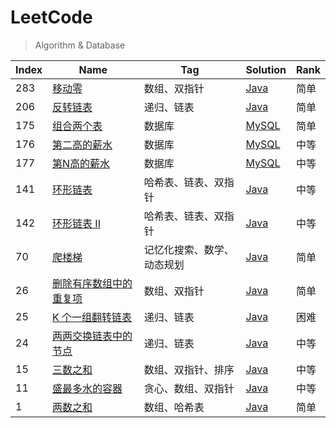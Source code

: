 # LeetCode

> Algorithm & Database

| Index | Name                                                                                            | Tag                        | Solution                                                      | Rank |
| ----- | ----------------------------------------------------------------------------------------------- | -------------------------- | ------------------------------------------------------------- | ---- |
| 283   | [移动零](https://leetcode-cn.com/problems/move-zeroes/)                                         | 数组、双指针               | [Java](./algorithm/java/MoveZeroes.java)                      | 简单 |
| 206   | [反转链表](https://leetcode-cn.com/problems/reverse-linked-list/)                               | 递归、链表                 | [Java](./algorithm/java/ReverseLinkedList.java)               | 简单 |
| 175   | [组合两个表](https://leetcode-cn.com/problems/combine-two-tables/)                              | 数据库                     | [MySQL](./database/mysql/combineTwoTables.sql)                | 简单 |
| 176   | [第二高的薪水](https://leetcode-cn.com/problems/second-highest-salary/)                         | 数据库                     | [MySQL](./database/mysql/secondHighestSalary.sql)             | 中等 |
| 177   | [第N高的薪水](https://leetcode-cn.com/problems/nth-highest-salary/)                             | 数据库                     | [MySQL](./database/mysql/nthHighestSalary.sql)                | 中等 |
| 141   | [环形链表](https://leetcode-cn.com/problems/linked-list-cycle/)                                 | 哈希表、链表、双指针       | [Java](./algorithm/java/LinkedListCycle.java)                 | 中等 |
| 142   | [环形链表 II](https://leetcode-cn.com/problems/linked-list-cycle-ii/)                           | 哈希表、链表、双指针       | [Java](./algorithm/java/LinkedListCycle2.java)                | 中等 |
| 70    | [爬楼梯](https://leetcode-cn.com/problems/climbing-stairs/)                                     | 记忆化搜索、数学、动态规划 | [Java](./algorithm/java/ClimbingStairs.java)                  | 简单 |
| 26    | [删除有序数组中的重复项](https://leetcode-cn.com/problems/remove-duplicates-from-sorted-array/) | 数组、双指针               | [Java](./algorithm/java/RemoveDuplicatesFromSortedArray.java) | 简单 |
| 25    | [K 个一组翻转链表](https://leetcode-cn.com/problems/reverse-nodes-in-k-group/)                  | 递归、链表                 | [Java](./algorithm/java/ReverseNodesInKGroup.java)            | 困难 |
| 24    | [两两交换链表中的节点](https://leetcode-cn.com/problems/swap-nodes-in-pairs/)                   | 递归、链表                 | [Java](./algorithm/java/SwapNodesInPairs.java)                | 中等 |
| 15    | [三数之和](https://leetcode-cn.com/problems/3sum/)                                              | 数组、双指针、排序         | [Java](./algorithm/java/ThreeSum.java)                        | 中等 |
| 11    | [盛最多水的容器](https://leetcode-cn.com/problems/container-with-most-water/)                   | 贪心、数组、双指针         | [Java](./algorithm/java/ContainerWithMostWater.java)          | 中等 |
| 1     | [两数之和](https://leetcode-cn.com/problems/two-sum/)                                           | 数组、哈希表               | [Java](./algorithm/java/TwoSum.java)                          | 简单 |
